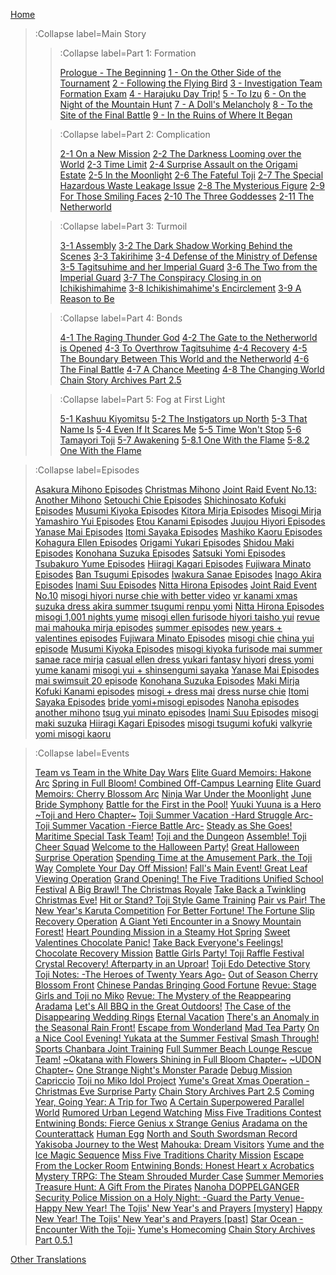 [Home](/)
> :Collapse label=Main Story
> 
> > :Collapse label=Part 1: Formation
> > 
> > [Prologue - The Beginning](/docs/Prologue_-_The_Beginning)
> > [1 - On the Other Side of the Tournament](/docs/1_-_On_the_Other_Side_of_the_Tournament)
> > [2 - Following the Flying Bird](/docs/2_-_Following_the_Flying_Bird)
> > [3 - Investigation Team Formation Exam](/docs/3_-_Investigation_Team_Formation_Exam)
> > [4 - Harajuku Day Trip!](/docs/4_-_Harajuku_Day_Trip!)
> > [5 - To Izu](/docs/5_-_To_Izu)
> > [6 - On the Night of the Mountain Hunt](/docs/6_-_On_the_Night_of_the_Mountain_Hunt)
> > [7 - A Doll's Melancholy](/docs/7_-_A_Doll's_Melancholy)
> > [8 - To the Site of the Final Battle](/docs/8_-_To_the_Site_of_the_Final_Battle)
> > [9 - In the Ruins of Where It Began](/docs/9_-_In_the_Ruins_of_Where_It_Began)
>
> > :Collapse label=Part 2: Complication
> >
> > [2-1 On a New Mission](/docs/2-1_On_a_New_Mission)
> > [2-2 The Darkness Looming over the World](/docs/2-2_The_Darkness_Looming_over_the_World)
> > [2-3 Time Limit](/docs/2-3_Time_Limit)
> > [2-4 Surprise Assault on the Origami Estate](/docs/2-4_Surprise_Assault_on_the_Origami_Estate)
> > [2-5 In the Moonlight](/docs/2-5_In_the_Moonlight)
> > [2-6 The Fateful Toji](/docs/2-6_The_Fateful_Toji)
> > [2-7 The Special Hazardous Waste Leakage Issue](/docs/2-7_The_Special_Hazardous_Waste_Leakage_Issue)
> > [2-8 The Mysterious Figure](/docs/2-8_The_Mysterious_Figure)
> > [2-9 For Those Smiling Faces](/docs/2-9_For_Those_Smiling_Faces)
> > [2-10 The Three Goddesses](/docs/2-10_The_Three_Goddesses)
> > [2-11 The Netherworld](/docs/2-11_The_Netherworld)
>
> > :Collapse label=Part 3: Turmoil
> >
> > [3-1 Assembly](/docs/3-1_Assembly)
> > [3-2 The Dark Shadow Working Behind the Scenes](/docs/3-2_The_Dark_Shadow_Working_Behind_the_Scenes)
> > [3-3 Takirihime](/docs/3-3_Takirihime)
> > [3-4 Defense of the Ministry of Defense](/docs/3-4_Defense_of_the_Ministry_of_Defense)
> > [3-5 Tagitsuhime and her Imperial Guard](/docs/3-5_Tagitsuhime_and_her_Imperial_Guard)
> > [3-6 The Two from the Imperial Guard](/docs/3-6_The_Two_from_the_Imperial_Guard)
> > [3-7 The Conspiracy Closing in on Ichikishimahime](/docs/3-7_The_Conspiracy_Closing_in_on_Ichikishimahime)
> > [3-8 Ichikishimahime's Encirclement](/docs/3-8_Ichikishimahime's_Encirclement)
> > [3-9 A Reason to Be](/docs/3-9_A_Reason_to_Be)
>
> > :Collapse label=Part 4: Bonds
> >
> > [4-1 The Raging Thunder God](/docs/4-1_The_Raging_Thunder_God)
> > [4-2 The Gate to the Netherworld is Opened](/docs/4-2_The_Gate_to_the_Netherworld_is_Opened)
> > [4-3 To Overthrow Tagitsuhime](/docs/4-3_To_Overthrow_Tagitsuhime)
> > [4-4 Recovery](/docs/4-4_Recovery)
> > [4-5 The Boundary Between This World and the Netherworld](/docs/4-5_The_Boundary_Between_This_World_and_the_Netherworld)
> > [4-6 The Final Battle](/docs/4-6_The_Final_Battle)
> > [4-7 A Chance Meeting](/docs/4-7_A_Chance_Meeting)
> > [4-8 The Changing World](/docs/4-8_The_Changing_World)
> > [Chain Story Archives Part 2.5](/docs/Chain_Story_Archives_Part_2.5)
>
> > :Collapse label=Part 5: Fog at First Light
> >
> > [5-1 Kashuu Kiyomitsu](/docs/5-1_Kashuu_Kiyomitsu)
> > [5-2 The Instigators up North](/docs/5-2_The_Instigators_up_North)
> > [5-3 That Name Is](/docs/5-3_That_Name_Is)
> > [5-4 Even If It Scares Me](/docs/5-4_Even_If_It_Scares_Me)
> > [5-5 Time Won't Stop](/docs/5-5_Time_Won't_Stop)
> > [5-6 Tamayori Toji](/docs/5-6_Tamayori_Toji)
> > [5-7 Awakening](/docs/5-7_Awakening)
> > [5-8.1 One With the Flame](/docs/5-8.1_One_With_the_Flame)
> > [5-8.2 One With the Flame](/docs/5-8.2_One_With_the_Flame)

> :Collapse label=Episodes
> 
> [Asakura Mihono Episodes](/docs/Asakura_Mihono_Episodes)
> [Christmas Mihono](/docs/Christmas_Mihono)
> [Joint Raid Event No.13: Another Mihono](/docs/Joint_Raid_Event_No.13:_Another_Mihono)
> [Setouchi Chie Episodes](/docs/Setouchi_Chie_Episodes)
> [Shichinosato Kofuki Episodes](/docs/Shichinosato_Kofuki_Episodes)
> [Musumi Kiyoka Episodes](/docs/Musumi_Kiyoka_Episodes)
> [Kitora Mirja Episodes](/docs/Kitora_Mirja_Episodes)
> [Misogi Mirja](/docs/Misogi_Mirja)
> [Yamashiro Yui Episodes](/docs/Yamashiro_Yui_Episodes)
> [Etou Kanami Episodes](/docs/Etou_Kanami_Episodes)
> [Juujou Hiyori Episodes](/docs/Juujou_Hiyori_Episodes)
> [Yanase Mai Episodes](/docs/Yanase_Mai_Episodes)
> [Itomi Sayaka Episodes](/docs/Itomi_Sayaka_Episodes)
> [Mashiko Kaoru Episodes](/docs/Mashiko_Kaoru_Episodes)
> [Kohagura Ellen Episodes](/docs/Kohagura_Ellen_Episodes)
> [Origami Yukari Episodes](/docs/Origami_Yukari_Episodes)
> [Shidou Maki Episodes](/docs/Shidou_Maki_Episodes)
> [Konohana Suzuka Episodes](/docs/Konohana_Suzuka_Episodes)
> [Satsuki Yomi Episodes](/docs/Satsuki_Yomi_Episodes)
> [Tsubakuro Yume Episodes](/docs/Tsubakuro_Yume_Episodes)
> [Hiiragi Kagari Episodes](/docs/Hiiragi_Kagari_Episodes)
> [Fujiwara Minato Episodes](/docs/Fujiwara_Minato_Episodes)
> [Ban Tsugumi Episodes](/docs/Ban_Tsugumi_Episodes)
> [Iwakura Sanae Episodes](/docs/Iwakura_Sanae_Episodes)
> [Inago Akira Episodes](/docs/Inago_Akira_Episodes)
> [Inami Suu Episodes](/docs/Inami_Suu_Episodes)
> [Nitta Hirona Episodes](/docs/Nitta_Hirona_Episodes)
> [Joint Raid Event No.10](/docs/Joint_Raid_Event_No.10)
> [misogi hiyori nurse chie with better video](/docs/misogi_hiyori_nurse_chie_with_better_video)
> [vr kanami xmas suzuka dress akira summer tsugumi renpu yomi](/docs/vr_kanami_xmas_suzuka_dress_akira_summer_tsugumi_renpu_yomi)
> [Nitta Hirona Episodes](/docs/Nitta_Hirona_Episodes)
> [misogi 1,001 nights yume](/docs/misogi_1,001_nights_yume)
> [misogi ellen furisode hiyori taisho yui](/docs/misogi_ellen_furisode_hiyori_taisho_yui)
> [revue mai mahouka mirja episodes](/docs/revue_mai_mahouka_mirja_episodes)
> [summer episodes](/docs/summer_episodes)
> [new years + valentines episodes](/docs/new_years_+_valentines_episodes)
> [Fujiwara Minato Episodes](/docs/Fujiwara_Minato_Episodes)
> [misogi chie](/docs/misogi_chie)
> [china yui episode](/docs/china_yui_episode)
> [Musumi Kiyoka Episodes](/docs/Musumi_Kiyoka_Episodes)
> [misogi kiyoka furisode mai summer sanae race mirja](/docs/misogi_kiyoka_furisode_mai_summer_sanae_race_mirja)
> [casual ellen dress yukari fantasy hiyori](/docs/casual_ellen_dress_yukari_fantasy_hiyori)
> [dress yomi yume kanami](/docs/dress_yomi_yume_kanami)
> [misogi yui + shinsengumi sayaka](/docs/misogi_yui_+_shinsengumi_sayaka)
> [Yanase Mai Episodes](/docs/Yanase_Mai_Episodes)
> [mai swimsuit 20 episode](/docs/mai_swimsuit_20_episode)
> [Konohana Suzuka Episodes](/docs/Konohana_Suzuka_Episodes)
> [Maki Mirja Kofuki Kanami episodes](/docs/Maki_Mirja_Kofuki_Kanami_episodes)
> [misogi + dress mai](/docs/misogi_+_dress_mai)
> [dress nurse chie](/docs/dress_nurse_chie)
> [Itomi Sayaka Episodes](/docs/Itomi_Sayaka_Episodes)
> [bride yomi+misogi episodes](/docs/bride_yomi+misogi_episodes)
> [Nanoha episodes](/docs/Nanoha_episodes)
> [another mihono](/docs/another_mihono)
> [tsug yui minato episodes](/docs/tsug_yui_minato_episodes)
> [Inami Suu Episodes](/docs/Inami_Suu_Episodes)
> [misogi maki suzuka](/docs/misogi_maki_suzuka)
> [Hiiragi Kagari Episodes](/docs/Hiiragi_Kagari_Episodes)
> [misogi tsugumi kofuki](/docs/misogi_tsugumi_kofuki)
> [valkyrie yomi misogi kaoru](/docs/valkyrie_yomi_misogi_kaoru)

> :Collapse label=Events
> 
> [Team vs Team in the White Day Wars](/docs/Team_vs_Team_in_the_White_Day_Wars)
> [Elite Guard Memoirs: Hakone Arc](/docs/Elite_Guard_Memoirs:_Hakone_Arc)
> [Spring in Full Bloom! Combined Off-Campus Learning](/docs/Spring_in_Full_Bloom!_Combined_Off-Campus_Learning)
> [Elite Guard Memoirs: Cherry Blossom Arc](/docs/Elite_Guard_Memoirs:_Cherry_Blossom_Arc)
> [Ninja War Under the Moonlight](/docs/Ninja_War_Under_the_Moonlight)
> [June Bride Symphony](/docs/June_Bride_Symphony)
> [Battle for the First in the Pool!](/docs/Battle_for_the_First_in_the_Pool!)
> [Yuuki Yuuna is a Hero \~Toji and Hero Chapter\~](/docs/Yuuki_Yuuna_is_a_Hero_~Toji_and_Hero_Chapter~)
> [Toji Summer Vacation -Hard Struggle Arc-](/docs/Toji_Summer_Vacation_-Hard_Struggle_Arc-)
> [Toji Summer Vacation -Fierce Battle Arc-](/docs/Toji_Summer_Vacation_-Fierce_Battle_Arc-)
> [Steady as She Goes! Maritime Special Task Team!](/docs/Steady_as_She_Goes!_Maritime_Special_Task_Team!)
> [Toji and the Dungeon](/docs/Toji_and_the_Dungeon)
> [Assemble! Toji Cheer Squad](/docs/Assemble!_Toji_Cheer_Squad)
> [Welcome to the Halloween Party!](/docs/Welcome_to_the_Halloween_Party!)
> [Great Halloween Surprise Operation](/docs/Great_Halloween_Surprise_Operation)
> [Spending Time at the Amusement Park, the Toji Way](/docs/Spending_Time_at_the_Amusement_Park,_the_Toji_Way)
> [Complete Your Day Off Mission!](/docs/Complete_Your_Day_Off_Mission!)
> [Fall's Main Event! Great Leaf Viewing Operation](/docs/Fall's_Main_Event!_Great_Leaf_Viewing_Operation)
> [Grand Opening! The Five Traditions Unified School Festival](/docs/Grand_Opening!_The_Five_Traditions_Unified_School_Festival)
> [A Big Brawl! The Christmas Royale](/docs/A_Big_Brawl!_The_Christmas_Royale)
> [Take Back a Twinkling Christmas Eve!](/docs/Take_Back_a_Twinkling_Christmas_Eve!)
> [Hit or Stand? Toji Style Game Training](/docs/Hit_or_Stand?_Toji_Style_Game_Training)
> [Pair vs Pair! The New Year's Karuta Competition](/docs/Pair_vs_Pair!_The_New_Year's_Karuta_Competition)
> [For Better Fortune! The Fortune Slip Recovery Operation](/docs/For_Better_Fortune!_The_Fortune_Slip_Recovery_Operation)
> [A Giant Yeti Encounter in a Snowy Mountain Forest!](/docs/A_Giant_Yeti_Encounter_in_a_Snowy_Mountain_Forest!)
> [Heart Pounding Mission in a Steamy Hot Spring](/docs/Heart_Pounding_Mission_in_a_Steamy_Hot_Spring)
> [Sweet Valentines Chocolate Panic!](/docs/Sweet_Valentines_Chocolate_Panic!)
> [Take Back Everyone's Feelings! Chocolate Recovery Mission](/docs/Take_Back_Everyone's_Feelings!_Chocolate_Recovery_Mission)
> [Battle Girls Party! Toji Raffle Festival](/docs/Battle_Girls_Party!_Toji_Raffle_Festival)
> [Crystal Recovery! Afterparty in an Uproar!](/docs/Crystal_Recovery!_Afterparty_in_an_Uproar!)
> [Toji Edo Detective Story](/docs/Toji_Edo_Detective_Story)
> [Toji Notes: -The Heroes of Twenty Years Ago-](/docs/Toji_Notes:_-The_Heroes_of_Twenty_Years_Ago-)
> [Out of Season Cherry Blossom Front](/docs/Out_of_Season_Cherry_Blossom_Front)
> [Chinese Pandas Bringing Good Fortune](/docs/Chinese_Pandas_Bringing_Good_Fortune)
> [Revue: Stage Girls and Toji no Miko](/docs/Revue:_Stage_Girls_and_Toji_no_Miko)
> [Revue: The Mystery of the Reappearing Aradama](/docs/Revue:_The_Mystery_of_the_Reappearing_Aradama)
> [Let's All BBQ in the Great Outdoors!](/docs/Let's_All_BBQ_in_the_Great_Outdoors!)
> [The Case of the Disappearing Wedding Rings](/docs/The_Case_of_the_Disappearing_Wedding_Rings)
> [Eternal Vacation](/docs/Eternal_Vacation)
> [There's an Anomaly in the Seasonal Rain Front!](/docs/There's_an_Anomaly_in_the_Seasonal_Rain_Front!)
> [Escape from Wonderland](/docs/Escape_from_Wonderland)
> [Mad Tea Party](/docs/Mad_Tea_Party)
> [On a Nice Cool Evening! Yukata at the Summer Festival](/docs/On_a_Nice_Cool_Evening!_Yukata_at_the_Summer_Festival)
> [Smash Through! Sports Chanbara Joint Training](/docs/Smash_Through!_Sports_Chanbara_Joint_Training)
> [Full Summer Beach Lounge Rescue Team!](/docs/Full_Summer_Beach_Lounge_Rescue_Team!)
> [\~Okatana with Flowers Shining in Full Bloom Chapter\~](/docs/~Okatana_with_Flowers_Shining_in_Full_Bloom_Chapter~)
> [\~UDON Chapter\~](/docs/~UDON_Chapter~)
> [One Strange Night's Monster Parade](/docs/One_Strange_Night's_Monster_Parade)
> [Debug Mission Capriccio](/docs/Debug_Mission_Capriccio)
> [Toji no Miko Idol Project](/docs/Toji_no_Miko_Idol_Project)
> [Yume's Great Xmas Operation - Christmas Eve Surprise Party](/docs/Yume's_Great_Xmas_Operation_-_Christmas_Eve_Surprise_Party)
> [Chain Story Archives Part 2.5](/docs/Chain_Story_Archives_Part_2.5)
> [Coming Year, Going Year: A Trip for Two](/docs/Coming_Year,_Going_Year:_A_Trip_for_Two)
> [A Certain Superpowered Parallel World](/docs/A_Certain_Superpowered_Parallel_World)
> [Rumored Urban Legend Watching](/docs/Rumored_Urban_Legend_Watching)
> [Miss Five Traditions Contest](/docs/Miss_Five_Traditions_Contest)
> [Entwining Bonds: Fierce Genius x Strange Genius](/docs/Entwining_Bonds:_Fierce_Genius_x_Strange_Genius)
> [Aradama on the Counterattack](/docs/Aradama_on_the_Counterattack)
> [Human Egg](/docs/Human_Egg)
> [North and South Swordsman Record](/docs/North_and_South_Swordsman_Record)
> [Yakisoba Journey to the West](/docs/Yakisoba_Journey_to_the_West)
> [Mahouka: Dream Visitors](/docs/Mahouka:_Dream_Visitors)
> [Yume and the Ice Magic Sequence](/docs/Yume_and_the_Ice_Magic_Sequence)
> [Miss Five Traditions Charity Mission](/docs/Miss_Five_Traditions_Charity_Mission)
> [Escape From the Locker Room](/docs/Escape_From_the_Locker_Room)
> [Entwining Bonds: Honest Heart x Acrobatics](/docs/Entwining_Bonds:_Honest_Heart_x_Acrobatics)
> [Mystery TRPG: The Steam Shrouded Murder Case](/docs/Mystery_TRPG:_The_Steam_Shrouded_Murder_Case)
> [Summer Memories](/docs/Summer_Memories)
> [Treasure Hunt: A Gift From the Pirates](/docs/Treasure_Hunt:_A_Gift_From_the_Pirates)
> [Nanoha DOPPELGANGER](/docs/Nanoha_DOPPELGANGER)
> [Security Police Mission on a Holy Night: -Guard the Party Venue-](/docs/Security_Police_Mission_on_a_Holy_Night:_-Guard_the_Party_Venue-)
> [Happy New Year! The Tojis' New Year's and Prayers [mystery]](/docs/Happy_New_Year!_The_Tojis'_New_Year's_and_Prayers_[mystery])
> [Happy New Year! The Tojis' New Year's and Prayers [past]](/docs/Happy_New_Year!_The_Tojis'_New_Year's_and_Prayers_[past])
> [Star Ocean -Encounter With the Toji-](/docs/Star_Ocean_-Encounter_With_the_Toji-)
> [Yume's Homecoming](/docs/Yume's_Homecoming)
> [Chain Story Archives Part 0.5.1](/docs/Chain_Story_Archives_Part_0.5.1)

[Other Translations](/other)
